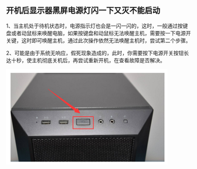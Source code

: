 ## 开机后显示器黑屏电源灯闪一下又灭不能启动

1、当主机处于待机状态时，电源指示灯也会是一闪一闪的，这时，一般通过按键盘或者动鼠标来唤醒电脑，如果按键盘和动鼠标无法唤醒主机，需要按一下电源开关键，这时即可唤醒主机，通过此次操作依然无法唤醒主机时，尝试第二个步骤。

2、可能是由于系统无响应，假死现象造成的，此时，你需要按下电源开关按钮长达十秒，使主机彻底关机后，再尝试重新开机，在查看故障是否解决。

![img](./assets/kaiji.png)

